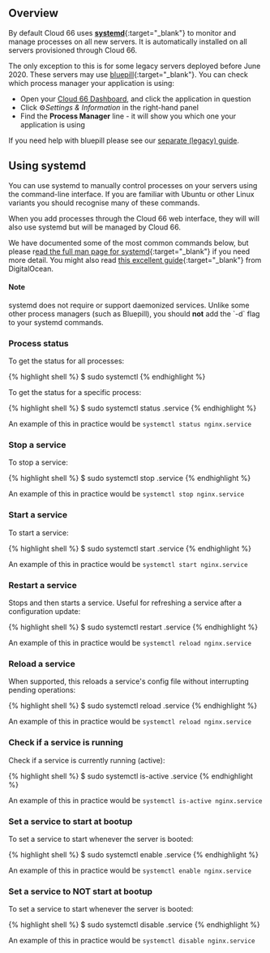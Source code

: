 ## Overview

By default Cloud 66 uses [**systemd**](http://manpages.ubuntu.com/manpages/bionic/man1/systemd.1.html){:target="_blank"} to monitor and manage processes on all new servers. It is automatically installed on all servers provisioned through Cloud 66. 

The only exception to this is for some legacy servers deployed before June 2020. These servers may use [bluepill](https://github.com/bluepill-rb/bluepill){:target="_blank"}. You can check which process manager your application is using:

- Open your [Cloud 66 Dashboard](https://app.cloud66.com/), and click the application in question
- Click ⚙*Settings & Information* in the right-hand panel
- Find the **Process Manager** line - it will show you which one your application is using

If you need help with bluepill please see our [separate (legacy) guide](/rails/how-to-guides/deployment/bluepill-legacy.html). 

## Using systemd

You can use systemd to manually control processes on your servers using the command-line interface. If you are familiar with Ubuntu or other Linux variants you should recognise many of these commands.

When you add processes through the Cloud 66 web interface, they will will also use systemd but will be managed by Cloud 66.

We have documented some of the most common commands below, but please r[ead the full man page for systemd](http://manpages.ubuntu.com/manpages/bionic/man1/systemd.1.html){:target="_blank"} if you need more detail. You might also read [this excellent guide](https://www.digitalocean.com/community/tutorials/how-to-use-systemctl-to-manage-systemd-services-and-units){:target="_blank"} from DigitalOcean.

#### Note
<div class="notice"><p>
systemd does not require or support daemonized services. Unlike some other process managers (such as Bluepill), you should <strong>not</strong> add the `-d` flag to your systemd commands. 
</p></div>

### Process status

To get the status for all processes:

{% highlight shell %}
$ sudo systemctl 
{% endhighlight %}

To get the status for a specific process:

{% highlight shell %} 
$ sudo systemctl status <application>.service 
{% endhighlight %}

An example of this in practice would be `systemctl status nginx.service`

### Stop a service

To stop a service:

{% highlight shell %} 
$ sudo systemctl stop <application>.service 
{% endhighlight %}

An example of this in practice would be `systemctl stop nginx.service`

### Start a service

To start a service:

{% highlight shell %} 
$ sudo systemctl start <application>.service 
{% endhighlight %}

An example of this in practice would be `systemctl start nginx.service`

### Restart a service

Stops and then starts a service. Useful for refreshing a service after a configuration update:

{% highlight shell %} 
$ sudo systemctl restart <application>.service 
{% endhighlight %}

An example of this in practice would be `systemctl reload nginx.service`

### Reload a service

When supported, this reloads a service's config file without interrupting pending operations:

{% highlight shell %} 
$ sudo systemctl reload <application>.service 
{% endhighlight %}

An example of this in practice would be `systemctl reload nginx.service`

### Check if a service is running

Check if a service is currently running (active):

{% highlight shell %} 
$ sudo systemctl is-active <application>.service 
{% endhighlight %}

An example of this in practice would be `systemctl is-active nginx.service`

### Set a service to start at bootup

To set a service to start whenever the server is booted:

{% highlight shell %} 
$ sudo systemctl enable <application>.service 
{% endhighlight %}

An example of this in practice would be `systemctl enable nginx.service`

### Set a service to NOT start at bootup

To set a service to start whenever the server is booted:

{% highlight shell %} 
$ sudo systemctl disable <application>.service 
{% endhighlight %}

An example of this in practice would be `systemctl disable nginx.service`